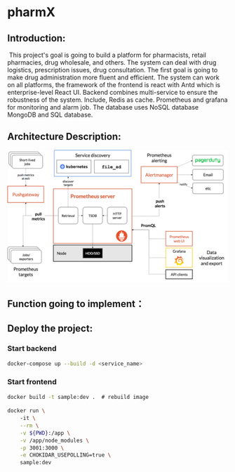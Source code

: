 # pharmX

## Introduction:

​	This project's goal is going to build a platform for pharmacists, retail pharmacies, drug wholesale, and others. The system can deal with drug logistics, prescription issues, drug consultation. The first goal is going to make drug administration more fluent and efficient. The system can work on all platforms, the framework of the frontend is react with Antd which is enterprise-level React UI. Backend combines multi-service to ensure the robustness of the system. Include, Redis as cache. Prometheus and grafana for monitoring and alarm job. The database uses NoSQL database MongoDB and SQL database.

## Architecture Description:

![](images/prometheus-architecture.png)



## Function going to implement：















## Deploy the project:

### Start backend 

```bash
docker-compose up --build -d <service_name>
```

### Start frontend

```bash
docker build -t sample:dev .  # rebuild image
```

```bash
docker run \ 
    -it \
    --rm \
    -v ${PWD}:/app \
    -v /app/node_modules \
    -p 3001:3000 \
    -e CHOKIDAR_USEPOLLING=true \
    sample:dev
```

